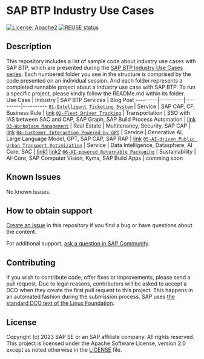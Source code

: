 # SAP BTP Industry Use Cases
[![License: Apache2](https://img.shields.io/badge/License-Apache2-green.svg)](https://opensource.org/licenses/Apache-2.0)
[![REUSE status](https://api.reuse.software/badge/github.com/SAP-samples/btp-industry-use-cases)](https://api.reuse.software/info/github.com/SAP-samples/btp-industry-use-cases)

<!--- Register repository https://api.reuse.software/register, then add REUSE badge:
[![REUSE status](https://api.reuse.software/badge/github.com/SAP-samples/REPO-NAME)](https://api.reuse.software/info/github.com/SAP-samples/REPO-NAME)

2. The .reuse/dep5 file: 
The [Reuse Tool](https://reuse.software/) must be used for your samples project. You can find the .reuse/dep5 in the project initial. Please replace the parts inside the single angle quotation marks < > by the specific information for your repository.

3. The README.md file (this file):
Please edit this file as it is the primary description file for your project. You can find some placeholder titles for sections below.
-->

## Description
This repository includes a list of sample code about industry use cases with SAP BTP, which are presented during the [SAP BTP Industry Use Cases series](https://blogs.sap.com/2023/02/10/deliver-real-life-use-cases-with-sap-btp/). Each numbered folder you see in the structure is comprised by the code presented on an individual session. And each folder represents a completed runnable project about a industry use case with SAP BTP. To run a specific project, please kindly follow the READMe.md within its folder. <br/>
Use Case | Industry | SAP BTP Services | Blog Post
---------|----------|----------|----------
[`01-Intelligent Ticketing System`](01-intelligent-ticket-system) | Service | SAP CAP, CF, Business Rule | [link](https://blogs.sap.com/2023/02/28/deliver-real-life-use-cases-with-sap-btp-intelligent-ticket-system/)
[`02-Fleet Driver Tracking`](02-fleet-driver-tracking) | Transportation | SSO with IAS between SAC and CAP, SAP Graph, SAP Build Process Automation | [link](https://blogs.sap.com/2023/03/30/deliver-real-life-use-cases-with-sap-btp-fleet-driver-tracking-solution/)
[`03-Workplace Management`](03-workplace-management) | Real Estate | Multitenancy, Security, SAP CAP | [link](https://blogs.sap.com/?p=1763035)
[`04-Customer Interaction Powered by GPT`](04-customer-interaction-gpt4) | Service | Generative AI, Large Language Model, GPT, SAP CAP, SAP RAP | [link](https://blogs.sap.com/2023/06/20/exploring-the-potential-of-gpt-in-sap-ecosystem/)
[`05-AI-driven Public Urban Transport Optimization`](05-urban-public-transport) | Service | Data Intelligence, Datasphere, AI Core, SAC | [link1](hhttps://blogs.sap.com/2023/07/31/ai-driven-public-urban-transport-optimization-introduction-architecture/) [link2](https://blogs.sap.com/2023/07/19/ai-driven-public-urban-transport-optimization-implementation-deep-dive/)
[`06-AI-powered Returnable Packaging`](06-ai-powered-returnable-packaging) | Sustainability | AI-Core, SAP Computer Vision, Kyma, SAP Build Apps | comming soon

## Known Issues
No known issues.

## How to obtain support
[Create an issue](https://github.com/SAP-samples/<repository-name>/issues) in this repository if you find a bug or have questions about the content.
 
For additional support, [ask a question in SAP Community](https://answers.sap.com/questions/ask.html).

## Contributing
If you wish to contribute code, offer fixes or improvements, please send a pull request. Due to legal reasons, contributors will be asked to accept a DCO when they create the first pull request to this project. This happens in an automated fashion during the submission process. SAP uses [the standard DCO text of the Linux Foundation](https://developercertificate.org/).

## License
Copyright (c) 2023 SAP SE or an SAP affiliate company. All rights reserved. This project is licensed under the Apache Software License, version 2.0 except as noted otherwise in the [LICENSE](LICENSE) file.
